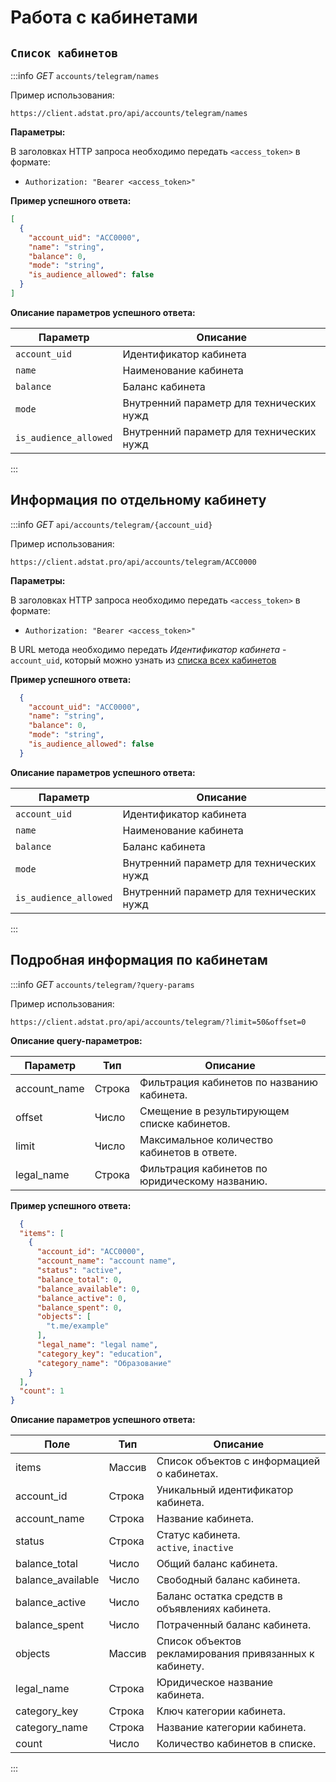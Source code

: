 # Работа с кабинетами

## <span id="cabinets">`Список кабинетов`</span>

:::info
_GET_ `accounts/telegram/names`

Пример использования:
```http request
https://client.adstat.pro/api/accounts/telegram/names
```

__Параметры:__

В заголовках HTTP запроса необходимо передать `<access_token>` в формате:
+ `Authorization: "Bearer <access_token>" `

__Пример успешного ответа:__
```json
[
  {
    "account_uid": "ACC0000",
    "name": "string",
    "balance": 0,
    "mode": "string",
    "is_audience_allowed": false
  }
]
```

__Описание параметров успешного ответа:__

| Параметр               | Описание                                 |
|------------------------|------------------------------------------|
| `account_uid`          | Идентификатор кабинета                   |
| `name`                 | Наименование кабинета                    |
| `balance`              | Баланс кабинета                          |
| `mode`                 | Внутренний параметр для технических нужд |
| `is_audience_allowed`  | Внутренний параметр для технических нужд |
:::




## Информация по отдельному кабинету
:::info
_GET_ `api/accounts/telegram/{account_uid}`

Пример использования:
```http request
https://client.adstat.pro/api/accounts/telegram/ACC0000
```

__Параметры:__

В заголовках HTTP запроса необходимо передать `<access_token>` в формате:
+ `Authorization: "Bearer <access_token>" `

В URL метода необходимо передать _Идентификатор кабинета_ - `account_uid`, который можно узнать из [списка всех кабинетов](#метод-получения-кабинетов)

__Пример успешного ответа:__
```json
  {
    "account_uid": "ACC0000",
    "name": "string",
    "balance": 0,
    "mode": "string",
    "is_audience_allowed": false
  }
```

__Описание параметров успешного ответа:__

| Параметр              | Описание                                    |
|-----------------------|---------------------------------------------|
| `account_uid`         | Идентификатор кабинета                      |
| `name`                | Наименование кабинета                       |
| `balance`             | Баланс кабинета                             |
| `mode`                | Внутренний параметр для технических нужд    |
| `is_audience_allowed` | Внутренний параметр для технических нужд    |
:::

## Подробная информация по кабинетам

:::info
_GET_ `accounts/telegram/?query-params`

Пример использования:
```http request
https://client.adstat.pro/api/accounts/telegram/?limit=50&offset=0
```
__Описание query-параметров:__

| Параметр      | Тип     | Описание                                       |
|---------------|---------|------------------------------------------------|
| account_name  | Строка  | Фильтрация кабинетов по названию кабинета.     |
| offset        | Число   | Смещение в результирующем списке кабинетов.    |
| limit         | Число   | Максимальное количество кабинетов в ответе.    |
| legal_name    | Строка  | Фильтрация кабинетов по юридическому названию. |


__Пример успешного ответа:__
```json
  {
  "items": [
    {
      "account_id": "ACC0000",
      "account_name": "account name",
      "status": "active",
      "balance_total": 0,
      "balance_available": 0,
      "balance_active": 0,
      "balance_spent": 0,
      "objects": [
        "t.me/example"
      ],
      "legal_name": "legal name",
      "category_key": "education",
      "category_name": "Образование"
    }
  ],
  "count": 1
}
```
__Описание параметров успешного ответа:__

| Поле                         | Тип    | Описание                                               |
|------------------------------|--------|--------------------------------------------------------|
| items                        | Массив | Список объектов с информацией о кабинетах.             |
| account_id                   | Строка | Уникальный идентификатор кабинета.                     |
| account_name                 | Строка | Название кабинета.                                     |
| status                       | Строка | Статус кабинета. <br/> `active`, `inactive`            |
| balance_total                | Число  | Общий баланс кабинета.                                 |
| balance_available            | Число  | Свободный баланс кабинета.                             |
| balance_active               | Число  | Баланс остатка средств в объявлениях кабинета.         |
| balance_spent                | Число  | Потраченный баланс кабинета.                           |
| objects                      | Массив | Список объектов рекламирования привязанных к кабинету. |
| legal_name                   | Строка | Юридическое название кабинета.                         |
| category_key                 | Строка | Ключ категории кабинета.                               |
| category_name                | Строка | Название категории кабинета.                           |
| count                        | Число  | Количество кабинетов в списке.                         |


:::
